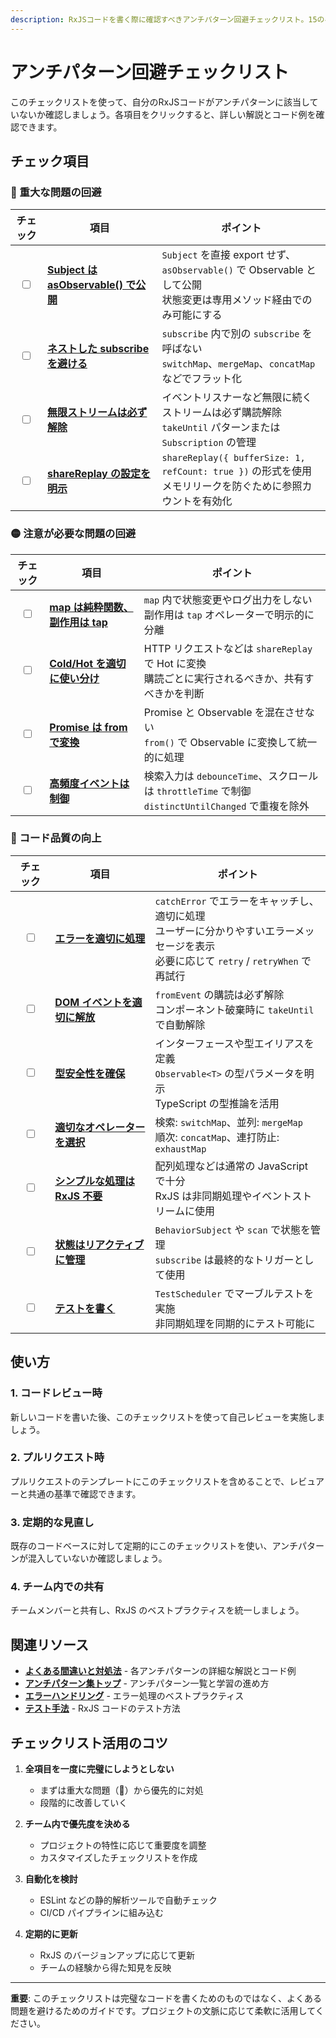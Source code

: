 ```yaml
---
description: RxJSコードを書く際に確認すべきアンチパターン回避チェックリスト。15のベストプラクティスを確認し、堅牢で保守性の高いコードを実現しましょう。
---
```


# アンチパターン回避チェックリスト

このチェックリストを使って、自分のRxJSコードがアンチパターンに該当していないか確認しましょう。各項目をクリックすると、詳しい解説とコード例を確認できます。

## チェック項目

### 🔴 重大な問題の回避

| チェック | 項目 | ポイント |
|:---:|---|---|
| <input type="checkbox" /> | **[Subject は asObservable() で公開](./common-mistakes#1-subject-の外部公開)** | `Subject` を直接 export せず、`asObservable()` で Observable として公開<br>状態変更は専用メソッド経由でのみ可能にする |
| <input type="checkbox" /> | **[ネストした subscribe を避ける](./common-mistakes#2-ネストした-subscribe-コールバック地獄)** | `subscribe` 内で別の `subscribe` を呼ばない<br>`switchMap`、`mergeMap`、`concatMap` などでフラット化 |
| <input type="checkbox" /> | **[無限ストリームは必ず解除](./common-mistakes#3-unsubscribe-忘れ-メモリリーク)** | イベントリスナーなど無限に続くストリームは必ず購読解除<br>`takeUntil` パターンまたは `Subscription` の管理 |
| <input type="checkbox" /> | **[shareReplay の設定を明示](./common-mistakes#4-sharereplay-の誤用)** | `shareReplay({ bufferSize: 1, refCount: true })` の形式を使用<br>メモリリークを防ぐために参照カウントを有効化 |

### 🟡 注意が必要な問題の回避

| チェック | 項目 | ポイント |
|:---:|---|---|
| <input type="checkbox" /> | **[map は純粋関数、副作用は tap](./common-mistakes#5-map-での副作用)** | `map` 内で状態変更やログ出力をしない<br>副作用は `tap` オペレーターで明示的に分離 |
| <input type="checkbox" /> | **[Cold/Hot を適切に使い分け](./common-mistakes#6-cold-hot-observable-の違いの無視)** | HTTP リクエストなどは `shareReplay` で Hot に変換<br>購読ごとに実行されるべきか、共有すべきかを判断 |
| <input type="checkbox" /> | **[Promise は from で変換](./common-mistakes#7-promise-と-observable-の不適切な混在)** | Promise と Observable を混在させない<br>`from()` で Observable に変換して統一的に処理 |
| <input type="checkbox" /> | **[高頻度イベントは制御](./common-mistakes#8-バックプレッシャーの無視)** | 検索入力は `debounceTime`、スクロールは `throttleTime` で制御<br>`distinctUntilChanged` で重複を除外 |

### 🔵 コード品質の向上

| チェック | 項目 | ポイント |
|:---:|---|---|
| <input type="checkbox" /> | **[エラーを適切に処理](./common-mistakes#9-エラーの握りつぶし)** | `catchError` でエラーをキャッチし、適切に処理<br>ユーザーに分かりやすいエラーメッセージを表示<br>必要に応じて `retry` / `retryWhen` で再試行 |
| <input type="checkbox" /> | **[DOM イベントを適切に解放](./common-mistakes#10-dom-イベントサブスクリプションのリーク)** | `fromEvent` の購読は必ず解除<br>コンポーネント破棄時に `takeUntil` で自動解除 |
| <input type="checkbox" /> | **[型安全性を確保](./common-mistakes#11-型安全性の欠如-any-の多用)** | インターフェースや型エイリアスを定義<br>`Observable<T>` の型パラメータを明示<br>TypeScript の型推論を活用 |
| <input type="checkbox" /> | **[適切なオペレーターを選択](./common-mistakes#12-不適切なオペレーター選択)** | 検索: `switchMap`、並列: `mergeMap`<br>順次: `concatMap`、連打防止: `exhaustMap` |
| <input type="checkbox" /> | **[シンプルな処理は RxJS 不要](./common-mistakes#13-過度な複雑化)** | 配列処理などは通常の JavaScript で十分<br>RxJS は非同期処理やイベントストリームに使用 |
| <input type="checkbox" /> | **[状態はリアクティブに管理](./common-mistakes#14-subscribe-内での状態変更)** | `BehaviorSubject` や `scan` で状態を管理<br>`subscribe` は最終的なトリガーとして使用 |
| <input type="checkbox" /> | **[テストを書く](./common-mistakes#15-テストの欠如)** | `TestScheduler` でマーブルテストを実施<br>非同期処理を同期的にテスト可能に |

## 使い方

### 1. コードレビュー時

新しいコードを書いた後、このチェックリストを使って自己レビューを実施しましょう。

### 2. プルリクエスト時

プルリクエストのテンプレートにこのチェックリストを含めることで、レビュアーと共通の基準で確認できます。

### 3. 定期的な見直し

既存のコードベースに対して定期的にこのチェックリストを使い、アンチパターンが混入していないか確認しましょう。

### 4. チーム内での共有

チームメンバーと共有し、RxJS のベストプラクティスを統一しましょう。

## 関連リソース

- **[よくある間違いと対処法](./common-mistakes)** - 各アンチパターンの詳細な解説とコード例
- **[アンチパターン集トップ](./index)** - アンチパターン一覧と学習の進め方
- **[エラーハンドリング](/guide/error-handling/strategies)** - エラー処理のベストプラクティス
- **[テスト手法](/guide/testing/unit-tests)** - RxJS コードのテスト方法

## チェックリスト活用のコツ

1. **全項目を一度に完璧にしようとしない**
   - まずは重大な問題（🔴）から優先的に対処
   - 段階的に改善していく

2. **チーム内で優先度を決める**
   - プロジェクトの特性に応じて重要度を調整
   - カスタマイズしたチェックリストを作成

3. **自動化を検討**
   - ESLint などの静的解析ツールで自動チェック
   - CI/CD パイプラインに組み込む

4. **定期的に更新**
   - RxJS のバージョンアップに応じて更新
   - チームの経験から得た知見を反映

---

**重要**: このチェックリストは完璧なコードを書くためのものではなく、よくある問題を避けるためのガイドです。プロジェクトの文脈に応じて柔軟に活用してください。
